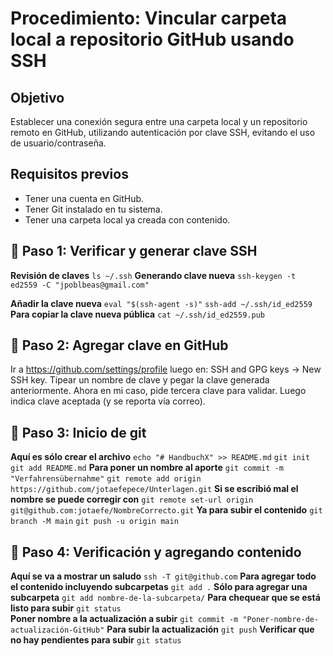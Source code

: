 # Procedimiento: Vincular carpeta local a repositorio GitHub usando SSH

## Objetivo

Establecer una conexión segura entre una carpeta local y un repositorio 
remoto en GitHub, utilizando autenticación por clave SSH, evitando el 
uso de usuario/contraseña.

## Requisitos previos

- Tener una cuenta en GitHub.
- Tener Git instalado en tu sistema.
- Tener una carpeta local ya creada con contenido.

## 🪪 Paso 1: Verificar y generar clave SSH

**Revisión de claves**
`ls ~/.ssh` 
**Generando clave nueva**
`ssh-keygen -t ed2559 -C "jpoblbeas@gmail.com"`<!-- correo ficticio -->

**Añadir la clave nueva**
`eval "$(ssh-agent -s)"`
`ssh-add ~/.ssh/id_ed2559`
**Para copiar la clave nueva pública**
`cat ~/.ssh/id_ed2559.pub` 


## 🪪 Paso 2: Agregar clave en GitHub

Ir a https://github.com/settings/profile
luego en: SSH and GPG keys → New SSH key.
Tipear un nombre de clave y pegar la clave generada anteriormente.
Ahora en mi caso, pide tercera clave para validar.
Luego indica clave aceptada (y se reporta vía correo).

## 🪪 Paso 3: Inicio de git

**Aquí es sólo crear el archivo**
`echo "# HandbuchX" >> README.md` 
`git init`
`git add README.md`
**Para poner un nombre al aporte**
`git commit -m "Verfahrensübernahme"` 
`git remote add origin https://github.com/jotaefepece/Unterlagen.git`
**Si se escribió mal el nombre se puede corregir con**
`git remote set-url origin git@github.com:jotaefe/NombreCorrecto.git`
**Ya para subir el contenido**
`git branch -M main` 
`git push -u origin main`

## 🪪 Paso 4: Verificación y agregando contenido

**Aquí se va a mostrar un saludo**
`ssh -T git@github.com` 
**Para agregar todo el contenido incluyendo subcarpetas**
`git add .`
**Sólo para agregar una subcarpeta**
`git add nombre-de-la-subcarpeta/` 
**Para chequear que se está listo para subir**
`git status`  
**Poner nombre a la actualización a subir**
`git commit -m "Poner-nombre-de-actualización-GitHub"`
**Para subir la actualización**
`git push` 
**Verificar que no hay pendientes para subir**
`git status`


